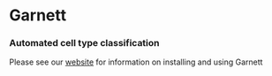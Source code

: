 
# Garnett
### Automated cell type classification

Please see our [website](http://cole-trapnell-lab.github.io/garnett/) for information on installing and using Garnett
